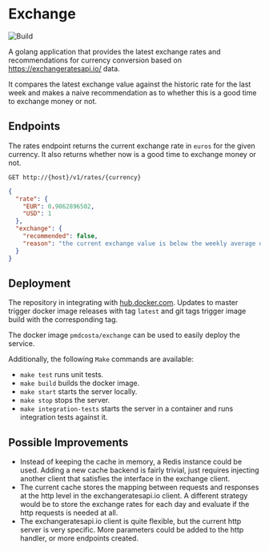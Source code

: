 # Exchange

![Build](https://img.shields.io/docker/cloud/build/pmdcosta/exchange)

A golang application that provides the latest exchange rates and recommendations for currency conversion based on
https://exchangeratesapi.io/ data.
 
It compares the latest exchange value against the historic rate for the last week and makes a naive recommendation
as to whether this is a good time to exchange money or not.


## Endpoints

The rates endpoint returns the current exchange rate in `euros` for the given currency.
It also returns whether now is a good time to exchange money or not.

`GET http://{host}/v1/rates/{currency}`
```json
{
  "rate": {
    "EUR": 0.9062896502,
    "USD": 1
  },
  "exchange": {
    "recommended": false,
    "reason": "the current exchange value is below the weekly average of 0.907558"
  }
}
```


## Deployment

The repository in integrating with [hub.docker.com](https://hub.docker.com/repository/docker/pmdcosta/exchange). 
Updates to master trigger docker image releases with tag `latest` and git tags trigger image build with the corresponding tag.   

The docker image `pmdcosta/exchange` can be used to easily deploy the service.

Additionally, the following `Make` commands are available:
- `make test` runs unit tests.
- `make build` builds the docker image.
- `make start` starts the server locally.
- `make stop` stops the server.
- `make integration-tests` starts the server in a container and runs integration tests against it.


## Possible Improvements

- Instead of keeping the cache in memory, a Redis instance could be used.
Adding a new cache backend is fairly trivial, just requires injecting another 
client that satisfies the interface in the exchange client.
- The current cache stores the mapping between requests and responses at the http level in the exchangeratesapi.io client.
A different strategy would be to store the exchange rates for each day and evaluate if the http requests is needed at all.
- The exchangeratesapi.io client is quite flexible, but the current http server is very specific. More parameters could be added to
the http handler, or more endpoints created.

